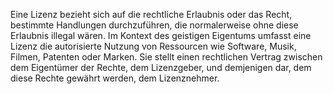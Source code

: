 Eine Lizenz bezieht sich auf die rechtliche Erlaubnis oder das Recht, bestimmte Handlungen durchzuführen, die normalerweise ohne diese Erlaubnis illegal wären. Im Kontext des geistigen Eigentums umfasst eine Lizenz die autorisierte Nutzung von Ressourcen wie Software, Musik, Filmen, Patenten oder Marken. Sie stellt einen rechtlichen Vertrag zwischen dem Eigentümer der Rechte, dem Lizenzgeber, und demjenigen dar, dem diese Rechte gewährt werden, dem Lizenznehmer.
